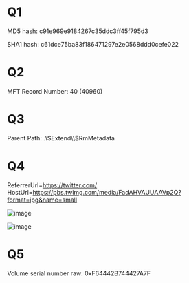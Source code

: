 # Q1
  
  MD5 hash: c91e969e9184267c35ddc3ff45f795d3
  
  SHA1 hash: c61dce75ba83f186471297e2e0568ddd0cefe022
  
# Q2
  
  MFT Record Number: 40 (40960)
  
# Q3
  
  Parent Path: .\\$Extend\\$RmMetadata
  
# Q4
  
  ReferrerUrl=https://twitter.com/
  HostUrl=https://pbs.twimg.com/media/FadAHVAUUAAVp2Q?format=jpg&name=small

  ![image](https://user-images.githubusercontent.com/118754984/222696910-352711f4-680e-47aa-8192-f03f8be4427d.png)

  ![image](https://user-images.githubusercontent.com/118754984/222697026-aeab89e8-fd2a-452e-a9db-9ca2edd6ec96.png)

# Q5

  Volume serial number raw: 0xF64442B744427A7F
  
  
